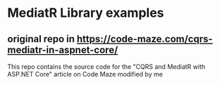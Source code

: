 # MediatR Library examples
## original repo in https://code-maze.com/cqrs-mediatr-in-aspnet-core/
This repo contains the source code for the "CQRS and MediatR with ASP.NET Core" article on Code Maze modified by me
